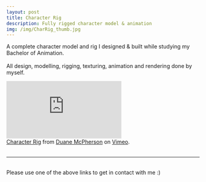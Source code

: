 ```yaml
---
layout: post
title: Character Rig 
description: Fully rigged character model & animation
img: /img/CharRig_thumb.jpg
---
```


A complete character model and rig I designed & built while studying my Bachelor of Animation.
<br>
<br>
All design, modelling, rigging, texturing, animation and rendering done by myself.

<div class="embed-container"><iframe src="https://player.vimeo.com/video/180276426" frameborder="0" allowfullscreen></iframe></div>
<div class="col three caption">
	<a href="https://vimeo.com/180276426">Character Rig</a> from <a href="https://vimeo.com/duanemcpherson">Duane McPherson</a> on <a href="https://vimeo.com">Vimeo</a>.
</div>

<br>
<hr/>
<br>
<span class="contacticon center">
	<a href="http://duanemcpherson.com/contact/"><i class="fa fa-envelope-square"></i></a>
   	<a href="https://www.linkedin.com/in/duane-mcpherson" target="_blank"><i class="fa fa-linkedin-square"></i></a>
    <a href="http://vimeo.com/duanemcpherson" target="_blank"><i class="fa fa-vimeo-square"></i></a>
    <a href="http://dmcmodelling.tumblr.com/" target="_blank"><i class="fa fa-tumblr-square"></i></a>
	<a href="https://twitter.com/duanemcpherson" target="_blank"><i class="fa fa-twitter-square"></i></a>
</span>

<div class="col three caption">
	Please use one of the above links to get in contact with me :)
</div>